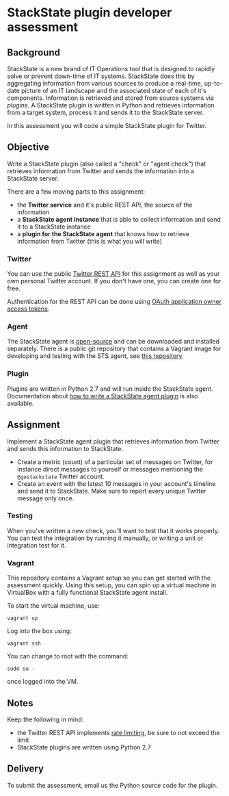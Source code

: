 # StackState plugin developer assessment

## Background

StackState is a new brand of IT Operations tool that is designed to rapidly solve or prevent down-time of IT systems. StackState
does this by aggregating information from various sources to produce a real-time, up-to-date picture of an IT landscape
and the associated state of each of it's components. Information is retrieved and stored from source systems via _plugins_. A
StackState plugin is written in Python and retrieves  information from a target system, process it and sends it to the
StackState server.

In this assessment you will code a simple StackState plugin for Twitter.

## Objective

Write a StackState plugin (also called a "check" or "agent check") that retrieves information from Twitter and sends
the information into a StackState server.

There are a few moving parts to this assignment:

* the **Twitter service** and it's public REST API, the source of the information
* a **StackState agent instance** that is able to collect information and send it to a StackState instance
* a **plugin for the StackState agent** that knows how to retrieve information from Twitter (this is what you will write)

### Twitter

You can use the public [Twitter REST API](https://dev.twitter.com/overview/api) for this assignment as well as your own personal Twitter account. If you don't
have one, you can create one for free.

Authentication for the REST API can be done using [OAuth application owner access tokens](https://dev.twitter.com/oauth/overview/application-owner-access-tokens).

### Agent

The StackState agent is [open-source](https://github.com/StackVista/stackstate-agent) and can be downloaded and installed separately. There is a public git repository that contains a Vagrant image for developing and testing with the STS agent, see [this repository](https://github.com/StackVista/plugin-developer-assessment).

### Plugin

Plugins are written in Python 2.7 and will run inside the StackState agent. Documentation about [how to write a StackState agent plugin](https://docs.stackstate.com/develop/developer-guides/agent_check) is also available.

## Assignment

Implement a StackState agent plugin that retrieves information from Twitter and sends this information to StackState.

* Create a metric (count) of a particular set of messages on Twitter, for instance direct messages to yourself or messages mentioning the `@gostackstate` Twitter account.
* Create an event with the latest 10 messages in your account's timeline and send it to StackState. Make sure to report every unique Twitter message only once.

### Testing

When you've written a new check, you'll want to test that it works properly. You can test the integration by running it manually, or writing a unit or integration test for it.

### Vagrant

This repository contains a Vagrant setup so you can get started with the assessment quickly. Using this setup, you can spin up a virtual machine in VirtualBox with a fully functional StackState agent install.

To start the virtual machine, use:

```
vagrant up
```

Log into the box using:

```
vagrant ssh
```

You can change to root with the command:

```
sudo su -
```

once logged into the VM.

## Notes

Keep the following in mind:

* the Twitter REST API implements [rate limiting](https://dev.twitter.com/rest/public/rate-limiting), be sure to not exceed the limit
* StackState plugins are written using Python 2.7


## Delivery

To submit the assessment, email us the Python source code for the plugin.
